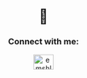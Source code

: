 <h1 align="center">👋</h1>

<h3 align="center">Connect with me:</h3>
<p align="center">
<a href="https://linkedin.com/in/emshlee" target="blank"><img align="center" src="https://raw.githubusercontent.com/rahuldkjain/github-profile-readme-generator/master/src/images/icons/Social/linked-in-alt.svg" alt="emshlee" height="30" width="40" /></a>
<!-- <a href="https://instagram.com/emshlee" target="blank"><img align="center" src="https://raw.githubusercontent.com/rahuldkjain/github-profile-readme-generator/master/src/images/icons/Social/instagram.svg" alt="emshlee" height="30" width="40" /></a> -->
</p>
